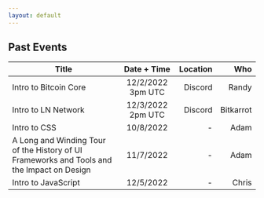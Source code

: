 ```yaml
---
layout: default
---
```


<!-- Having Difficulty editing Markdown tables? Checkout https://tableconvert.com/ -->


## Past Events

| Title                   | Date + Time         | Location   | Who           |
|-------------------------|:-------------------:|-----------:| -------------:|
| Intro to Bitcoin Core   |  12/2/2022 3pm UTC  |  Discord   | Randy         | 
| Intro to LN Network     |  12/3/2022 2pm UTC  |  Discord   | Bitkarrot     |
| Intro to CSS            |  10/8/2022          |   -        | Adam          |
| A Long and Winding Tour of the History of UI Frameworks and Tools and the Impact on Design | 11/7/2022 | - | Adam| 
| Intro to JavaScript | 12/5/2022   | - |   Chris |
